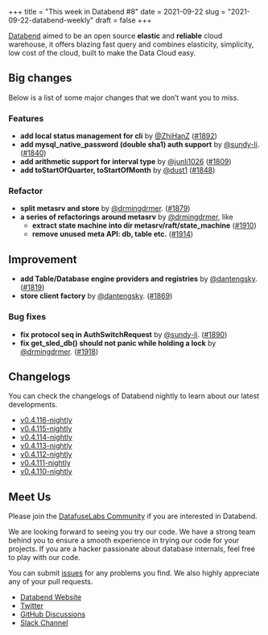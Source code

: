 +++
title = "This week in Databend #8"
date = 2021-09-22
slug = "2021-09-22-databend-weekly"
draft = false
+++

[Databend](https://github.com/datafuselabs/databend) aimed to be an open source **elastic** and **reliable** cloud warehouse, it offers blazing fast query and combines elasticity, simplicity, low cost of the cloud, built to make the Data Cloud easy.

## Big changes

Below is a list of some major changes that we don’t want you to miss.

### Features

- **add local status management for cli** by [@ZhiHanZ](https://github.com/ZhiHanZ) ([#1892](https://github.com/datafuselabs/databend/pull/1892))
- **add mysql_native_password (double sha1) auth support** by [@sundy-li](https://github.com/sundy-li). ([#1840](https://github.com/datafuselabs/databend/pull/1840))
- **add arithmetic support for interval type** by [@junli1026](https://github.com/junli1026) ([#1809](https://github.com/datafuselabs/databend/pull/1809))
- **add toStartOfQuarter, toStartOfMonth** by [@dust1](https://github.com/dust1) ([#1848](https://github.com/datafuselabs/databend/pull/1848))

### Refactor

- **split metasrv and store** by [@drmingdrmer](https://github.com/drmingdrmer). ([#1879](https://github.com/datafuselabs/databend/pull/1879))
- **a series of refactorings around metasrv** by [@drmingdrmer](https://github.com/drmingdrmer), like
    - **extract state machine into dir metasrv/raft/state_machine** ([#1910](https://github.com/datafuselabs/databend/pull/1910))
    - **remove unused meta API: db, table etc.** ([#1914](https://github.com/datafuselabs/databend/pull/1914))


## Improvement

- **add Table/Database engine providers and registries** by [@dantengsky](https://github.com/dantengsky). ([#1819](https://github.com/datafuselabs/databend/pull/1819))
- **store client factory** by [@dantengsky](https://github.com/dantengsky). ([#1869](https://github.com/datafuselabs/databend/pull/1869))

### Bug fixes

- **fix protocol seq in AuthSwitchRequest** by [@sundy-li](https://github.com/sundy-li). ([#1890](https://github.com/datafuselabs/databend/pull/1890))
- **fix get_sled_db() should not panic while holding a lock** by [@drmingdrmer](https://github.com/drmingdrmer). ([#1918](https://github.com/datafuselabs/databend/pull/1918))

## Changelogs

You can check the changelogs of Databend nightly to learn about our latest developments.

- [v0.4.116-nightly](https://github.com/datafuselabs/databend/releases/tag/v0.4.116-nightly)
- [v0.4.115-nightly](https://github.com/datafuselabs/databend/releases/tag/v0.4.115-nightly)
- [v0.4.114-nightly](https://github.com/datafuselabs/databend/releases/tag/v0.4.114-nightly)
- [v0.4.113-nightly](https://github.com/datafuselabs/databend/releases/tag/v0.4.113-nightly)
- [v0.4.112-nightly](https://github.com/datafuselabs/databend/releases/tag/v0.4.112-nightly)
- [v0.4.111-nightly](https://github.com/datafuselabs/databend/releases/tag/v0.4.111-nightly)
- [v0.4.110-nightly](https://github.com/datafuselabs/databend/releases/tag/v0.4.110-nightly)

## Meet Us

Please join the [DatafuseLabs Community](https://github.com/datafuselabs/) if you are interested in Databend.

We are looking forward to seeing you try our code. We have a strong team behind you to ensure a smooth experience in trying our code for your projects.
If you are a hacker passionate about database internals, feel free to play with our code.

You can submit [issues](https://github.com/datafuselabs/databend/issues) for any problems you find. We also highly appreciate any of your pull requests.

- [Databend Website](https://databend.rs)
- [Twitter](https://twitter.com/Datafuse_Labs)
- [GitHub Discussions](https://github.com/datafuselabs/databend/discussions)
- [Slack Channel](https://link.databend.rs/join-slack)